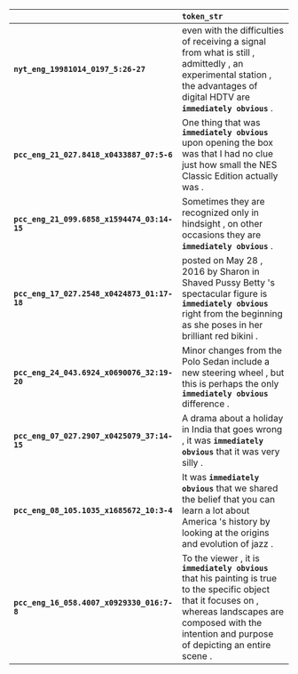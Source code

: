 |                                             | `token_str`                                                                                                                                                                                                           |
|:--------------------------------------------|:----------------------------------------------------------------------------------------------------------------------------------------------------------------------------------------------------------------------|
| **`nyt_eng_19981014_0197_5:26-27`**         | even with the difficulties of receiving a signal from what is still , admittedly , an experimental station , the advantages of digital HDTV are __``immediately obvious``__ .                                         |
| **`pcc_eng_21_027.8418_x0433887_07:5-6`**   | One thing that was __``immediately obvious``__ upon opening the box was that I had no clue just how small the NES Classic Edition actually was .                                                                      |
| **`pcc_eng_21_099.6858_x1594474_03:14-15`** | Sometimes they are recognized only in hindsight , on other occasions they are __``immediately obvious``__ .                                                                                                           |
| **`pcc_eng_17_027.2548_x0424873_01:17-18`** | posted on May 28 , 2016 by Sharon in Shaved Pussy Betty 's spectacular figure is __``immediately obvious``__ right from the beginning as she poses in her brilliant red bikini .                                      |
| **`pcc_eng_24_043.6924_x0690076_32:19-20`** | Minor changes from the Polo Sedan include a new steering wheel , but this is perhaps the only __``immediately obvious``__ difference .                                                                                |
| **`pcc_eng_07_027.2907_x0425079_37:14-15`** | A drama about a holiday in India that goes wrong , it was __``immediately obvious``__ that it was very silly .                                                                                                        |
| **`pcc_eng_08_105.1035_x1685672_10:3-4`**   | It was __``immediately obvious``__ that we shared the belief that you can learn a lot about America 's history by looking at the origins and evolution of jazz .                                                      |
| **`pcc_eng_16_058.4007_x0929330_016:7-8`**  | To the viewer , it is __``immediately obvious``__ that his painting is true to the specific object that it focuses on , whereas landscapes are composed with the intention and purpose of depicting an entire scene . |